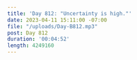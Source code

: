 ```yaml
---
title: 'Day 812: "Uncertainty is high."'
date: 2023-04-11 15:11:00 -07:00
file: "/uploads/Day-B812.mp3"
post: Day 812
duration: '00:04:52'
length: 4249160
---
```


